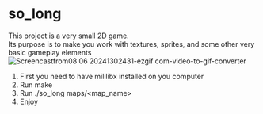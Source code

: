 # so_long
This project is a very small 2D game. \
Its purpose is to make you work with textures, sprites,
and some other very basic gameplay elements
![Screencastfrom08 06 20241302431-ezgif com-video-to-gif-converter](https://github.com/asudie/so_long/assets/80539245/27d6c499-2f12-48fb-be20-5a9c0b2436a6)


1. First you need to have mililibx installed on you computer
2. Run make
3. Run ./so_long maps/<map_name>
4. Enjoy
